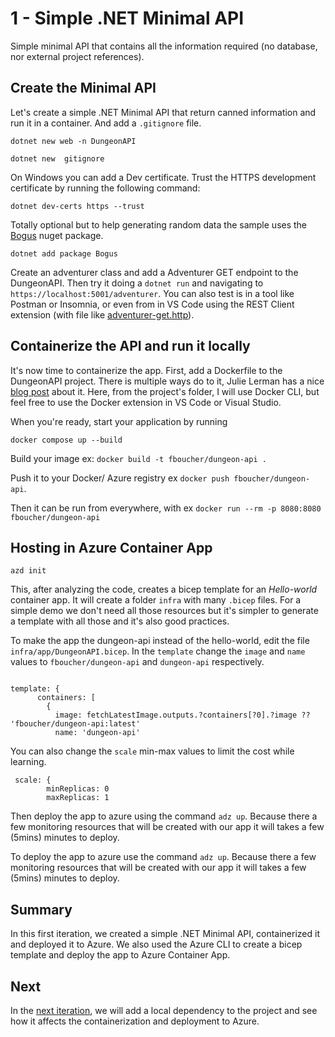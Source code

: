 # 1 - Simple .NET Minimal API

Simple minimal API that contains all the information required (no database, nor external project references).

## Create the Minimal API

Let's create a simple .NET Minimal API that return canned information and run it in a container. And add a `.gitignore` file.

```dotnetcli
dotnet new web -n DungeonAPI

dotnet new  gitignore 
```

On Windows you can add a Dev certificate. Trust the HTTPS development certificate by running the following command:

```dotnetcli
dotnet dev-certs https --trust
```

Totally optional but to help generating random data the sample uses the [Bogus](https://www.nuget.org/packages/Bogus) nuget package.

```dotnetcli
dotnet add package Bogus
```

Create an adventurer class and add a Adventurer GET endpoint to the DungeonAPI. Then try it doing a `dotnet run` and navigating to `https://localhost:5001/adventurer`. You can also test is in a tool like Postman or Insomnia, or even from in VS Code using the REST Client extension (with file like [adventurer-get.http](./DungeonAPI/test/adventurer-get.http)).

## Containerize the API and run it locally

It's now time to containerize the app. First, add a Dockerfile to the DungeonAPI project. There is multiple ways do to it, Julie Lerman has a nice [blog post](https://thedatafarm.com/docker/docker-init-for-asp-net-core-compared-to-vs-or-vs-code-extensions/) about it. Here, from the project's folder, I will use Docker CLI, but feel free to use the Docker extension in VS Code or Visual Studio.

When you're ready, start your application by running

```
docker compose up --build
```

Build your image ex: `docker build -t fboucher/dungeon-api .`

Push it to your Docker/ Azure registry  ex `docker push fboucher/dungeon-api`.

Then it can be run from everywhere, with ex  `docker run --rm -p 8080:8080 fboucher/dungeon-api`

## Hosting in Azure Container App

```azurecli
azd init
```

This, after analyzing the code, creates a bicep template for an *Hello-world* container app. It will create a folder `infra` with many `.bicep` files. For a simple demo we don't need all those resources but it's simpler to generate a template with all those and it's also good practices.

To make the app the dungeon-api instead of the hello-world, edit the file `infra/app/DungeonAPI.bicep`. In the `template` change the `image` and `name` values to `fboucher/dungeon-api` and `dungeon-api` respectively.

```bicep

template: {
      containers: [
        {
          image: fetchLatestImage.outputs.?containers[?0].?image ?? 'fboucher/dungeon-api:latest'
          name: 'dungeon-api'

```

You can also change the `scale` min-max values to limit the cost while learning.

```bicep
 scale: {
        minReplicas: 0
        maxReplicas: 1
```

Then deploy the app to azure using the command `adz up`. Because there a few monitoring resources that will be created with our app it will takes a few (5mins) minutes to deploy.

To deploy the app to azure use the command `adz up`. Because there a few monitoring resources that will be created with our app it will takes a few (5mins) minutes to deploy.

## Summary

In this first iteration, we created a simple .NET Minimal API, containerized it and deployed it to Azure. We also used the Azure CLI to create a bicep template and deploy the app to Azure Container App.

## Next

In the [next iteration](https://github.com/FBoucher/playing-with-containers?making-of-note-v2#2---.NET-Minimal-API-with-local-dependencies), we will add a local dependency to the project and see how it affects the containerization and deployment to Azure.